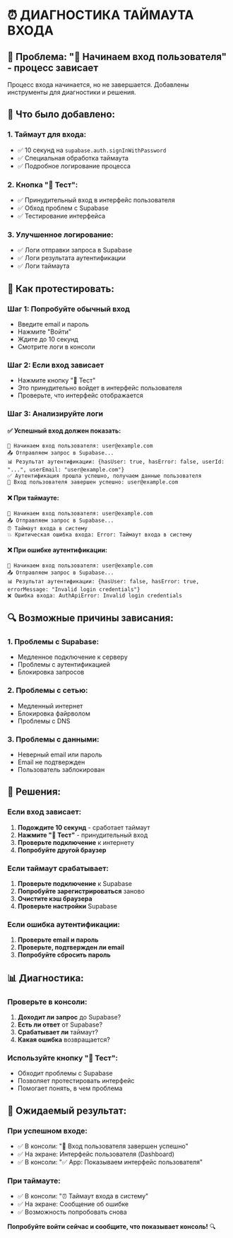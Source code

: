 # ⏰ ДИАГНОСТИКА ТАЙМАУТА ВХОДА

## 🚨 Проблема: "🔑 Начинаем вход пользователя" - процесс зависает

Процесс входа начинается, но не завершается. Добавлены инструменты для диагностики и решения.

## 🔧 Что было добавлено:

### 1. **Таймаут для входа**:
- ✅ 10 секунд на `supabase.auth.signInWithPassword`
- ✅ Специальная обработка таймаута
- ✅ Подробное логирование процесса

### 2. **Кнопка "🔧 Тест"**:
- ✅ Принудительный вход в интерфейс пользователя
- ✅ Обход проблем с Supabase
- ✅ Тестирование интерфейса

### 3. **Улучшенное логирование**:
- ✅ Логи отправки запроса в Supabase
- ✅ Логи результата аутентификации
- ✅ Логи таймаута

## 🎯 Как протестировать:

### Шаг 1: Попробуйте обычный вход
- Введите email и пароль
- Нажмите "Войти"
- Ждите до 10 секунд
- Смотрите логи в консоли

### Шаг 2: Если вход зависает
- Нажмите кнопку "🔧 Тест"
- Это принудительно войдет в интерфейс пользователя
- Проверьте, что интерфейс отображается

### Шаг 3: Анализируйте логи

#### ✅ Успешный вход должен показать:
```
🔑 Начинаем вход пользователя: user@example.com
📤 Отправляем запрос в Supabase...
📊 Результат аутентификации: {hasUser: true, hasError: false, userId: "...", userEmail: "user@example.com"}
✅ Аутентификация прошла успешно, получаем данные пользователя
🎉 Вход пользователя завершен успешно: user@example.com
```

#### ❌ При таймауте:
```
🔑 Начинаем вход пользователя: user@example.com
📤 Отправляем запрос в Supabase...
⏰ Таймаут входа в систему
💥 Критическая ошибка входа: Error: Таймаут входа в систему
```

#### ❌ При ошибке аутентификации:
```
🔑 Начинаем вход пользователя: user@example.com
📤 Отправляем запрос в Supabase...
📊 Результат аутентификации: {hasUser: false, hasError: true, errorMessage: "Invalid login credentials"}
❌ Ошибка входа: AuthApiError: Invalid login credentials
```

## 🔍 Возможные причины зависания:

### 1. **Проблемы с Supabase**:
- Медленное подключение к серверу
- Проблемы с аутентификацией
- Блокировка запросов

### 2. **Проблемы с сетью**:
- Медленный интернет
- Блокировка файрволом
- Проблемы с DNS

### 3. **Проблемы с данными**:
- Неверный email или пароль
- Email не подтвержден
- Пользователь заблокирован

## 🚀 Решения:

### Если вход зависает:
1. **Подождите 10 секунд** - сработает таймаут
2. **Нажмите "🔧 Тест"** - принудительный вход
3. **Проверьте подключение** к интернету
4. **Попробуйте другой браузер**

### Если таймаут срабатывает:
1. **Проверьте подключение** к Supabase
2. **Попробуйте зарегистрироваться** заново
3. **Очистите кэш браузера**
4. **Проверьте настройки** Supabase

### Если ошибка аутентификации:
1. **Проверьте email и пароль**
2. **Проверьте, подтвержден ли email**
3. **Попробуйте сбросить пароль**

## 📊 Диагностика:

### Проверьте в консоли:
1. **Доходит ли запрос** до Supabase?
2. **Есть ли ответ** от Supabase?
3. **Срабатывает ли** таймаут?
4. **Какая ошибка** возвращается?

### Используйте кнопку "🔧 Тест":
- Обходит проблемы с Supabase
- Позволяет протестировать интерфейс
- Помогает понять, в чем проблема

## 🎉 Ожидаемый результат:

### При успешном входе:
- ✅ В консоли: "🎉 Вход пользователя завершен успешно"
- ✅ На экране: Интерфейс пользователя (Dashboard)
- ✅ В консоли: "✅ App: Показываем интерфейс пользователя"

### При таймауте:
- ✅ В консоли: "⏰ Таймаут входа в систему"
- ✅ На экране: Сообщение об ошибке
- ✅ Возможность попробовать снова

**Попробуйте войти сейчас и сообщите, что показывает консоль!** 🔍
